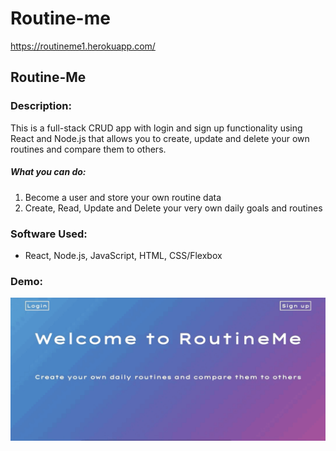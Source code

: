 # Routine-me
https://routineme1.herokuapp.com/

## Routine-Me

### Description:

This is a full-stack CRUD app with login and sign up functionality using React and Node.js that allows you to create, update and delete your own routines and compare them to others.

##### What you can do:
1. Become a user and store your own routine data
2. Create, Read, Update and Delete your very own daily goals and routines

### Software Used:
- React, Node.js, JavaScript, HTML, CSS/Flexbox

### Demo: 
![](routine-me.gif)
